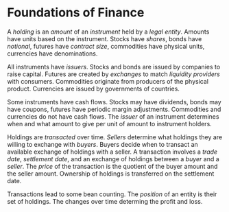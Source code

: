 # Foundations of Finance

A _holding_ is an _amount_ of an _instrument_ held by a _legal entity_. 
Amounts have units based on the instrument. Stocks have _shares_,
bonds have _notional_, futures have _contract size_,
commodities have physical units, currencies have denominations.

All instruments have _issuers_. 
Stocks and bonds are issued by companies to raise capital. 
Futures are created by _exchanges_ to match _liquidity providers_ with consumers.
Commodities originate from producers of the physical product. 
Currencies are issued by governments of countries.

Some instruments have cash flows. 
Stocks may have dividends, bonds may have coupons, futures have periodic margin adjustments. 
Commodities and currencies do not have cash flows.
The _issuer_ of an instrument determines when and what amount to give
per unit of amount to instrument holders.

Holdings are _transacted_ over time.
_Sellers_ determine what holdings they are willing to exchange with _buyers_. 
Buyers decide when to transact an available exchange of holdings with a seller.
A transaction involves a _trade date_, _settlement date_, and an exchange
of holdings between a _buyer_ and a _seller_. 
The _price_ of the transaction is the quotient of the buyer amount and the seller amount.
Ownership of holdings is transferred on the settlement date.

Transactions lead to some bean counting. The _position_ of an entity is their set of holdings.
The changes over time determing the profit and loss.

